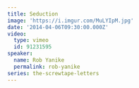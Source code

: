 ```yaml
---
title: Seduction
image: 'https://i.imgur.com/MuLYIpM.jpg'
date: '2014-04-06T09:30:00.000Z'
video:
  type: vimeo
  id: 91231595
speaker:
  name: Rob Yanike
  permalink: rob-yanike
series: the-screwtape-letters
---
```


